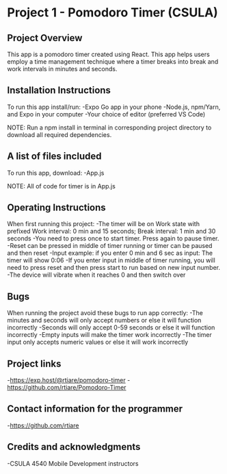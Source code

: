 # Project 1 - Pomodoro Timer (CSULA)

## Project Overview

This app is a pomodoro timer created using React. This app helps users employ a time management technique where a timer breaks into break and work intervals in minutes and seconds.

## Installation Instructions

To run this app install/run:
    -Expo Go app in your phone
    -Node.js, npm/Yarn, and Expo in your computer
    -Your choice of editor (preferred VS Code)

NOTE: Run a npm install in terminal in corresponding project directory to download all required dependencies.

## A list of files included

To run this app, download:
    -App.js

NOTE: All of code for timer is in App.js

## Operating Instructions

When first running this project:
    -The timer will be on Work state with prefixed Work interval: 0 min and 15 seconds; 
     Break interval: 1 min and 30 seconds
    -You need to press once to start timer. Press again to pause timer.
    -Reset can be pressed in middle of timer running or timer can be paused and then reset
    -Input example: if you enter 0 min and 6 sec as input: The timer will show 0:06
    -If you enter input in middle of timer running, you will need to press reset and then press start to run based on new input number.
    -The device will vibrate when it reaches 0 and then switch over

## Bugs
When running the project avoid these bugs to run app correctly:
    -The minutes and seconds will only accept numbers or else it will function incorrectly
    -Seconds will only accept 0-59 seconds or else it will function incorrectly
    -Empty inputs will make the timer work incorrectly
    -The timer input only accepts numeric values or else it will work incorrectly

## Project links

-https://exp.host/@rtiare/pomodoro-timer -https://github.com/rtiare/Pomodoro-Timer

## Contact information for the programmer

-https://github.com/rtiare

## Credits and acknowledgments

-CSULA 4540 Mobile Development instructors
